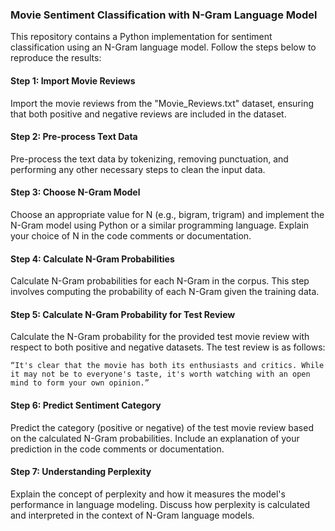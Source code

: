 
### Movie Sentiment Classification with N-Gram Language Model

This repository contains a Python implementation for sentiment classification using an N-Gram language model. Follow the steps below to reproduce the results:

#### Step 1: Import Movie Reviews

Import the movie reviews from the "Movie_Reviews.txt" dataset, ensuring that both positive and negative reviews are included in the dataset.

#### Step 2: Pre-process Text Data

Pre-process the text data by tokenizing, removing punctuation, and performing any other necessary steps to clean the input data.

#### Step 3: Choose N-Gram Model

Choose an appropriate value for N (e.g., bigram, trigram) and implement the N-Gram model using Python or a similar programming language. Explain your choice of N in the code comments or documentation.

#### Step 4: Calculate N-Gram Probabilities

Calculate N-Gram probabilities for each N-Gram in the corpus. This step involves computing the probability of each N-Gram given the training data.

#### Step 5: Calculate N-Gram Probability for Test Review

Calculate the N-Gram probability for the provided test movie review with respect to both positive and negative datasets. The test review is as follows:

```plaintext
“It's clear that the movie has both its enthusiasts and critics. While it may not be to everyone's taste, it's worth watching with an open mind to form your own opinion.”
```

#### Step 6: Predict Sentiment Category

Predict the category (positive or negative) of the test movie review based on the calculated N-Gram probabilities. Include an explanation of your prediction in the code comments or documentation.

#### Step 7: Understanding Perplexity

Explain the concept of perplexity and how it measures the model's performance in language modeling. Discuss how perplexity is calculated and interpreted in the context of N-Gram language models.

